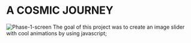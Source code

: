 # A COSMIC JOURNEY
![Phase-1-screen](http://img/progetto-1.PNG)
The goal of this project was to create an image slider with cool animations by using javascript;

